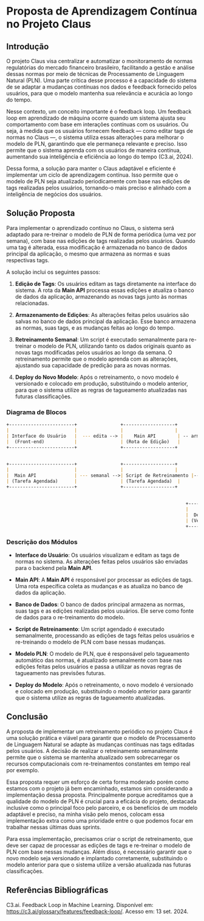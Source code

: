 # Proposta de Aprendizagem Contínua no Projeto Claus

## Introdução

O projeto Claus visa centralizar e automatizar o monitoramento de normas regulatórias do mercado financeiro brasileiro, facilitando a gestão e análise dessas normas por meio de técnicas de Processamento de Linguagem Natural (PLN). Uma parte crítica desse processo é a capacidade do sistema de se adaptar a mudanças contínuas nos dados e feedback fornecido pelos usuários, para que o modelo mantenha sua relevância e acurácia ao longo do tempo.

Nesse contexto, um conceito importante é o feedback loop. Um feedback loop em aprendizado de máquina ocorre quando um sistema ajusta seu comportamento com base em interações contínuas com os usuários. Ou seja, à medida que os usuários fornecem feedback — como editar tags de normas no Claus —, o sistema utiliza essas alterações para melhorar o modelo de PLN, garantindo que ele permaneça relevante e preciso. Isso permite que o sistema aprenda com os usuários de maneira contínua, aumentando sua inteligência e eficiência ao longo do tempo (C3.ai, 2024).

Dessa forma, a solução para manter o Claus adaptável e eficiente é implementar um ciclo de aprendizagem contínua. Isso permite que o modelo de PLN seja atualizado periodicamente com base nas edições de tags realizadas pelos usuários, tornando-o mais preciso e alinhado com a inteligência de negócios dos usuários.

## Solução Proposta

Para implementar o aprendizado contínuo no Claus, o sistema será adaptado para re-treinar o modelo de PLN de forma periódica (uma vez por semana), com base nas edições de tags realizadas pelos usuários. Quando uma tag é alterada, essa modificação é armazenada no banco de dados principal da aplicação, o mesmo que armazena as normas e suas respectivas tags.

A solução inclui os seguintes passos:

1. **Edição de Tags**: Os usuários editam as tags diretamente na interface do sistema. A rota da **Main API** processa essas edições e atualiza o banco de dados da aplicação, armazenando as novas tags junto às normas relacionadas.

2. **Armazenamento de Edições**: As alterações feitas pelos usuários são salvas no banco de dados principal da aplicação. Esse banco armazena as normas, suas tags, e as mudanças feitas ao longo do tempo.

3. **Retreinamento Semanal**: Um script é executado semanalmente para re-treinar o modelo de PLN, utilizando tanto os dados originais quanto as novas tags modificadas pelos usuários ao longo da semana. O retreinamento permite que o modelo aprenda com as alterações, ajustando sua capacidade de predição para as novas normas.

4. **Deploy do Novo Modelo**: Após o retreinamento, o novo modelo é versionado e colocado em produção, substituindo o modelo anterior, para que o sistema utilize as regras de tagueamento atualizadas nas futuras classificações.

### Diagrama de Blocos

```markdown
+------------------------+                +-------------------+                +-----------------------+
|                        |                |                   |                |                       |
| Interface do Usuário   |  --- edita --> |    Main API        | -- armazena -->| Banco de Dados         |
|  (Front-end)           |                | (Rota de Edição)   |                | (Armazena normas e tags)|
+------------------------+                +-------------------+                +-----------------------+
                                                                           |
                                                                           v
+------------------------+                +-------------------+            +-----------------------+
|                        |                |                   |            |                       |
|  Main API              | --- semanal -->| Script de Retreinamento |-- treina -->| Modelo de PLN           |
| (Tarefa Agendada)      |                | (Tarefa Agendada)  |            | (Modelo de Tagueamento) |
+------------------------+                +-------------------+            +-----------------------+
                                                                           |
                                                                           v
                                                                  +-----------------------+
                                                                  |                       |
                                                                  |  Deploy do Modelo      |
                                                                  | (Versionamento e Deploy)|
                                                                  +-----------------------+

```

### Descrição dos Módulos

- **Interface do Usuário**: Os usuários visualizam e editam as tags de normas no sistema. As alterações feitas pelos usuários são enviadas para o backend pela **Main API**.

- **Main API**: A **Main API** é responsável por processar as edições de tags. Uma rota específica coleta as mudanças e as atualiza no banco de dados da aplicação.

- **Banco de Dados**: O banco de dados principal armazena as normas, suas tags e as edições realizadas pelos usuários. Ele serve como fonte de dados para o re-treinamento do modelo.

- **Script de Retreinamento**: Um script agendado é executado semanalmente, processando as edições de tags feitas pelos usuários e re-treinando o modelo de PLN com base nessas mudanças.

- **Modelo PLN**: O modelo de PLN, que é responsável pelo tagueamento automático das normas, é atualizado semanalmente com base nas edições feitas pelos usuários e passa a utilizar as novas regras de tagueamento nas previsões futuras.

- **Deploy do Modelo**: Após o retreinamento, o novo modelo é versionado e colocado em produção, substituindo o modelo anterior para garantir que o sistema utilize as regras de tagueamento atualizadas.

## Conclusão

A proposta de implementar um retreinamento periódico no projeto Claus é uma solução prática e viável para garantir que o modelo de Processamento de Linguagem Natural se adapte às mudanças contínuas nas tags editadas pelos usuários. A decisão de realizar o retreinamento semanalmente permite que o sistema se mantenha atualizado sem sobrecarregar os recursos computacionais com re-treinamentos constantes em tempo real por exemplo.

Essa proposta requer um esforço de certa forma moderado porém como estamos com o projeto já bem encaminhado, estamos sim considerando a implementação dessa proposta. Principalmente porque acreditamos que a qualidade do modelo de PLN é crucial para a eficácia do projeto, destacada inclusive como o principal foco pelo parceiro, e os benefícios de um modelo adaptável e preciso, na minha visão pelo menos, colocam essa implementação extra como uma prioridade entre o que podemos focar em trabalhar nessas últimas duas sprints.

Para essa implementação, precisamos criar o script de retreinamento, que deve ser capaz de processar as edições de tags e re-treinar o modelo de PLN com base nessas mudanças. Além disso, é necessário garantir que o novo modelo seja versionado e implantado corretamente, substituindo o modelo anterior para que o sistema utilize a versão atualizada nas futuras classificações.

## Referências Bibliográficas

C3.ai. Feedback Loop in Machine Learning. Disponível em: <https://c3.ai/glossary/features/feedback-loop/>. Acesso em: 13 set. 2024.
